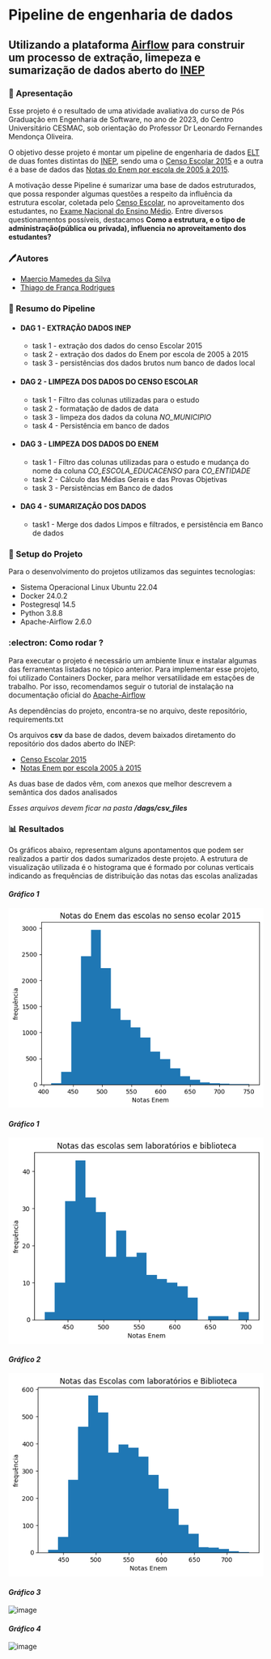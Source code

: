# Pipeline de engenharia de dados

## Utilizando a plataforma [Airflow](https://airflow.apache.org/docs/apache-airflow/stable/index.html) para construir um processo de extração, limepeza e sumarização de dados aberto do [INEP](https://www.gov.br/inep/pt-br/acesso-a-informacao/institucional/sobre)



### :pushpin: Apresentação

Esse projeto é o resultado de uma atividade avaliativa do curso de Pós Graduação em Engenharia de Software, no ano de 2023, do Centro Universitário CESMAC, sob orientação do Professor Dr Leonardo Fernandes Mendonça Oliveira.

O objetivo desse projeto é montar um pipeline de engenharia de dados [ELT](https://kondado.com.br/blog/blog/2020/08/18/o-que-e-elt/) de duas fontes distintas do [INEP](https://www.gov.br/inep/pt-br/acesso-a-informacao/institucional/sobre), sendo uma o [Censo Escolar 2015](https://www.gov.br/inep/pt-br/acesso-a-informacao/dados-abertos/microdados/censo-escolar) e a outra é a base de dados das [Notas do Enem por escola de 2005 à 2015](https://www.gov.br/inep/pt-br/acesso-a-informacao/dados-abertos/microdados/enem-por-escola).

A motivação desse Pipeline é sumarizar uma base de dados estruturados, que possa responder algumas questões a respeito da influência da estrutura escolar, coletada pelo [Censo Escolar](https://www.gov.br/inep/pt-br/areas-de-atuacao/pesquisas-estatisticas-e-indicadores/censo-escolar), no aproveitamento dos estudantes, no [Exame Nacional do Ensino Médio](https://www.gov.br/inep/pt-br/areas-de-atuacao/avaliacao-e-exames-educacionais/enem). Entre diversos questionamentos possíveis, destacamos **Como a estrutura, e o tipo de administração(pública ou privada), influencia no aproveitamento dos estudantes?**

### :pen:Autores

* [Maercio Mamedes da Silva](https://www.linkedin.com/in/maerciomamedes/)
* [Thiago de França Rodrigues](https://www.linkedin.com/in/thiago-de-fran%C3%A7a-rodrigues-b6375a27/)
  

### :memo: Resumo do Pipeline

* #### DAG 1 - EXTRAÇÃO DADOS INEP
  * task 1 - extração dos dados do censo Escolar 2015
  * task 2 - extração dos dados do Enem por escola de 2005 à 2015
  * task 3 - persistências dos dados brutos num banco de dados local
* #### DAG 2 - LIMPEZA DOS DADOS DO CENSO ESCOLAR
  * task 1 - Filtro das colunas utilizadas para o estudo
  * task 2 - formatação de dados de data
  * task 3 - limpeza dos dados da coluna *NO_MUNICIPIO*
  * task 4 - Persistência em banco de dados
* #### DAG 3 - LIMPEZA DOS DADOS DO ENEM
  * task 1 - Filtro das colunas utilizadas para o estudo e mudança do nome da coluna *CO_ESCOLA_EDUCACENSO* para *CO_ENTIDADE*
  * task 2 - Cálculo das Médias Gerais e das Provas Objetivas
  * task 3 - Persistências em Banco de dados
* #### DAG 4 - SUMARIZAÇÃO DOS DADOS
  * task1 - Merge dos dados Limpos e filtrados, e persistência em Banco de dados
  
### :open_file_folder: Setup do Projeto

Para o desenvolvimento do projetos utilizamos das seguintes tecnologias:
* Sistema Operacional Linux Ubuntu 22.04
* Docker 24.0.2
* Postegresql 14.5
* Python 3.8.8
* Apache-Airflow 2.6.0


### :electron: Como rodar ?

Para executar o projeto é necessário um ambiente linux e instalar algumas das ferramentas listadas no tópico anterior. Para implementar esse projeto, foi utilizado Containers Docker, para melhor versatilidade em estações de trabalho. Por isso, recomendamos seguir o tutorial de instalação na documentação oficial do [Apache-Airflow](https://airflow.apache.org/docs/apache-airflow/2.6.0/howto/docker-compose/index.html)

As dependências do projeto, encontra-se no arquivo, deste repositório, requirements.txt

Os arquivos **csv** da base de dados, devem baixados diretamento do repositório dos dados aberto do INEP:
* [Censo Escolar 2015](https://download.inep.gov.br/dados_abertos/microdados_censo_escolar_2015.zip) 
* [Notas Enem por escola 2005 à 2015](https://download.inep.gov.br/microdados/enem_por_escola/2005_a_2015/microdados_enem_por_escola.zip)

As duas base de dados vêm, com anexos que melhor descrevem a semântica dos dados analisados

*Esses arquivos devem ficar na pasta **/dags/csv_files***


### :bar_chart: Resultados

Os gráficos abaixo, representam alguns apontamentos que podem ser realizados a partir dos dados sumarizados deste projeto. A estrutura de visualização utilizada é o histograma que é formado por colunas verticais indicando as frequências de distribuição das notas das escolas analizadas
#### *Gráfico 1*
![](https://github.com/MaercioMamedes/airflow/blob/master/images/medias_escolas.png?raw=true)
#### *Gráfico 1*

![](https://github.com/MaercioMamedes/airflow/blob/master/images/media_escolas_down.png?raw=true)

#### *Gráfico 2*
![](https://github.com/MaercioMamedes/airflow/blob/master/images/medias_escolas_up.png?raw=true)

#### *Gráfico 3*
![image](https://github.com/MaercioMamedes/airflow/assets/68466819/cdfe0450-c2b9-44e4-bbf3-037d4783fed0)

#### *Gráfico 4*
![image](https://github.com/MaercioMamedes/airflow/assets/68466819/ab0135ef-1477-4fc3-a931-080ef74c89b4)


